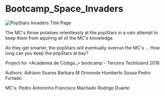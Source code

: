 # Bootcamp_Space_Invaders

![PopStars Invaders Title Page](resources/images/screens/Start.png?raw=true "PopStars Inavaders")

The MC's throw potatoes relentlessly at the popStars in a vain attempt to keep them from aquiring all of the MC's knowledge.

As they get smarter, the popStars will eventually overrun the MC's ... How long can you keep the popStars at bay?



Project for <Academia de Código_> bootcamp - Terceira TechIsland 2018

Authors:
Adriano Soares
Barbara M Ormonde
Humberto Sousa
Pedro  Furtado


MC's:
Pedro Antoninho
Francisco Machado
Rodrigo Duarte
